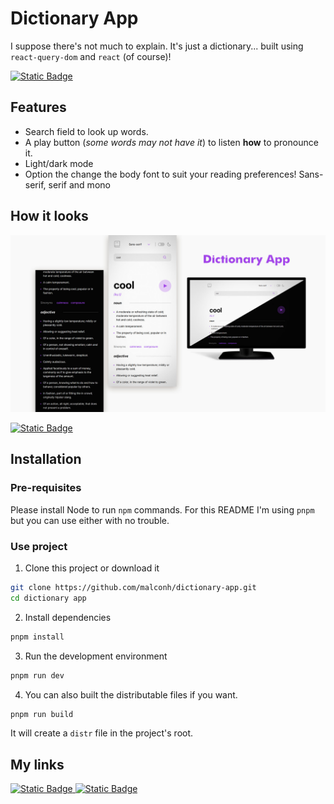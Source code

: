 # Dictionary App

I suppose there's not much to explain. It's just a dictionary... built using `react-query-dom` and `react` (of course)!

<a href="https://malconh.github.io/dictionary-app" target="_blank" rel="noopener noreferrer">
  <img alt="Static Badge" src="https://img.shields.io/badge/link_to_the_website-8A2BE2?style=for-the-badge" />
</a>

## Features

- Search field to look up words.
- A play button (_some words may not have it_) to listen **how** to pronounce it.
- Light/dark mode
- Option the change the body font to suit your reading preferences! Sans-serif, serif and mono

## How it looks

![App Screenshot](./docs/website.jpg)

<a href="https://malconh.github.io/dictionary-app" target="_blank" rel="noopener noreferrer">
  <img alt="Static Badge" src="https://img.shields.io/badge/link_to_the_website-8A2BE2?style=for-the-badge" />
</a>

## Installation

### Pre-requisites

Please install Node to run `npm` commands.
For this README I'm using `pnpm` but you can use either with no trouble.

### Use project

1. Clone this project or download it

```bash
git clone https://github.com/malconh/dictionary-app.git
cd dictionary app
```

2. Install dependencies

```bash
pnpm install
```

3. Run the development environment

```bash
pnpm run dev
```

4. You can also built the distributable files if you want.

```bash
pnpm run build
```

It will create a `distr` file in the project's root.

## My links

<a href="https://www.linkedin.com/in/malcon-heltner/" target="_blank" rel="noopener noreferrer">
<img alt="Static Badge" src="https://img.shields.io/badge/Malcon_Heltner-a?style=for-the-badge&logo=linkedin&logoColor=white&color=blue">
</a>
<a href="https://www.github.com/malconh" target="_blank" rel="noopener noreferrer">
<img alt="Static Badge" src="https://img.shields.io/badge/MalconH-a?style=for-the-badge&logo=github&logoColor=white&color=black">
</a>
